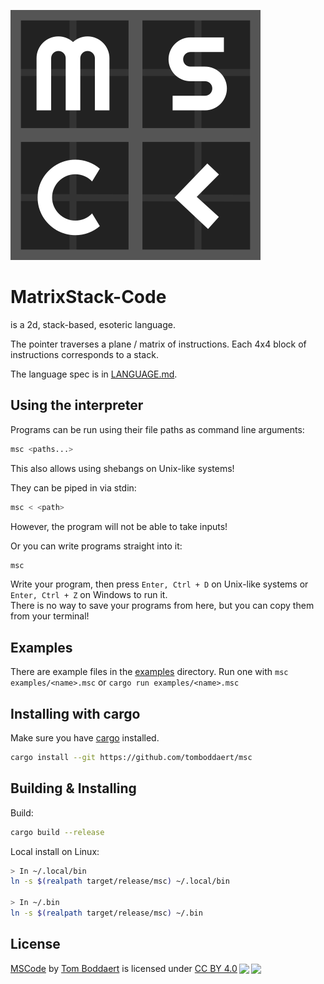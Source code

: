 ![The MSC logo](logo.svg)

# MatrixStack-Code
is a 2d, stack-based, esoteric language.

The pointer traverses a plane / matrix of instructions.
Each 4x4 block of instructions corresponds to a stack.

The language spec is in [LANGUAGE.md](LANGUAGE.md).

## Using the interpreter

Programs can be run using their file paths as command line arguments:
```sh
msc <paths...>
```
This also allows using shebangs on Unix-like systems!

They can be piped in via stdin:
```sh
msc < <path>
```
However, the program will not be able to take inputs!

Or you can write programs straight into it:
```sh
msc
```
Write your program, then press `Enter, Ctrl + D` on Unix-like systems or `Enter, Ctrl + Z` on Windows to run it.  
There is no way to save your programs from here, but you can copy them from your terminal!

## Examples

There are example files in the [examples](examples) directory.
Run one with `msc examples/<name>.msc`
or `cargo run examples/<name>.msc`

## Installing with cargo

Make sure you have [cargo](https://rustup.rs/) installed.
```sh
cargo install --git https://github.com/tomboddaert/msc
```

## Building & Installing

Build:
```sh
cargo build --release
```

Local install on Linux:
```sh
> In ~/.local/bin
ln -s $(realpath target/release/msc) ~/.local/bin

> In ~/.bin
ln -s $(realpath target/release/msc) ~/.bin
```

## License

<p xmlns:cc="http://creativecommons.org/ns#" xmlns:dct="http://purl.org/dc/terms/"><a property="dct:title" rel="cc:attributionURL" href="https://github.com/tomboddaert/msc">MSCode</a> by <a rel="cc:attributionURL dct:creator" property="cc:attributionName" href="https://tomboddaert.com/">Tom Boddaert</a> is licensed under <a href="http://creativecommons.org/licenses/by/4.0/?ref=chooser-v1" target="_blank" rel="license noopener noreferrer" style="display:inline-block;">CC BY 4.0<img style="height:22px!important;margin-left:3px;vertical-align:text-bottom;" src="https://mirrors.creativecommons.org/presskit/icons/cc.svg?ref=chooser-v1"><img style="height:22px!important;margin-left:3px;vertical-align:text-bottom;" src="https://mirrors.creativecommons.org/presskit/icons/by.svg?ref=chooser-v1"></a></p>

